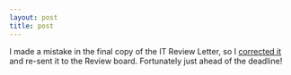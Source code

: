```yaml
---
layout: post
title: post 
---
```

<p>I made a mistake in the final copy of the IT Review Letter, so I <a href="/projects/itletter.html#update">corrected it </a>and re-sent it to the Review board. Fortunately just ahead of the deadline! </p>
